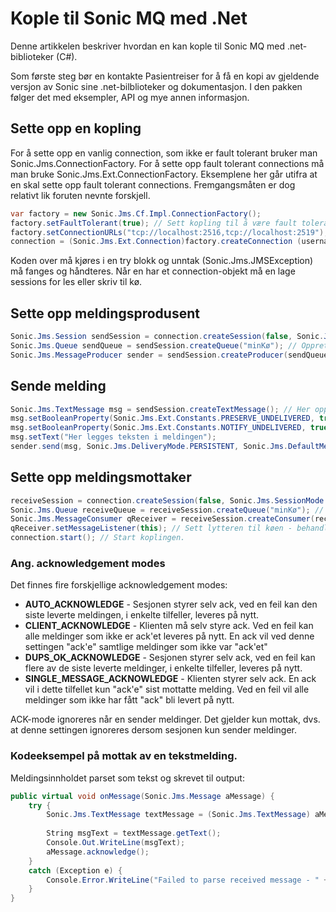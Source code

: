 # Kople til Sonic MQ med .Net

Denne artikkelen beskriver hvordan en kan kople til Sonic MQ med .net-biblioteker (C#).

Som første steg bør en kontakte Pasientreiser for å få en kopi av gjeldende versjon av Sonic sine .net-bilblioteker og dokumentasjon. I den pakken følger det med eksempler, API og mye annen informasjon.
 
## Sette opp en kopling
For å sette opp en vanlig connection, som ikke er fault tolerant bruker man Sonic.Jms.ConnectionFactory. For å sette opp fault tolerant connections må man bruke Sonic.Jms.Ext.ConnectionFactory. Eksemplene her går utifra at en skal sette opp fault tolerant connections. Fremgangsmåten er dog relativt lik foruten nevnte forskjell. 

```c#
var factory = new Sonic.Jms.Cf.Impl.ConnectionFactory();
factory.setFaultTolerant(true); // Sett kopling til å være fault tolerant.
factory.setConnectionURLs("tcp://localhost:2516,tcp://localhost:2519"); // Legg inn URL'ene til aktuelle noder. Legg primærnoden først i listen, da den forsøkes koples opp til først.
connection = (Sonic.Jms.Ext.Connection)factory.createConnection (username, password); // Brukernavn og passord å kople opp med. Ved en ok kopling returneres et Connection-objekt.
```

Koden over må kjøres i en try blokk og unntak (Sonic.Jms.JMSException) må fanges og håndteres. Når en har et connection-objekt må en lage sessions for les eller skriv til kø.

## Sette opp meldingsprodusent

```c#
Sonic.Jms.Session sendSession = connection.createSession(false, Sonic.Jms.SessionMode.AUTO_ACKNOWLEDGE); // Opprett session. Dette statement sier "false" til om hvorvidt det er en transacted session og setter acknowledge mode til auto.
Sonic.Jms.Queue sendQueue = sendSession.createQueue("minKø"); // Opprett sendesesjon mot køen "minKø".
Sonic.Jms.MessageProducer sender = sendSession.createProducer(sendQueue); // Opprett meldingsprodusent, sender blir da produsenten.
```

## Sende melding

```c#
Sonic.Jms.TextMessage msg = sendSession.createTextMessage(); // Her opprettes en melding av type tekstmelding, se dok. for andre varianter.
msg.setBooleanProperty(Sonic.Jms.Ext.Constants.PRESERVE_UNDELIVERED, true); // Ved feil skal meldingen legges på DLQ.
msg.setBooleanProperty(Sonic.Jms.Ext.Constants.NOTIFY_UNDELIVERED, true); // Logg ved feil av levering av melding.
msg.setText("Her legges teksten i meldingen");
sender.send(msg, Sonic.Jms.DeliveryMode.PERSISTENT, Sonic.Jms.DefaultMessageProperties.DEFAULT_PRIORITY, 0); // PERSISTENT meldingen garanteres levert av Sonic. Normal prioritet og uendelig TTL.
```

## Sette opp meldingsmottaker

```c#
receiveSession = connection.createSession(false, Sonic.Jms.SessionMode.CLIENT_ACKNOWLEDGE); // Opprett session. Dette statement sier "false" til om hvorvidt det er en transacted session og setter acknowledge mode til auto.
Sonic.Jms.Queue receiveQueue = receiveSession.createQueue("minKø"); // Opprett lesesesjon mot køen "minKø".
Sonic.Jms.MessageConsumer qReceiver = receiveSession.createConsumer(receiveQueue); // Opprett meldingsmottaker qReceiver blir da produsenten.
qReceiver.setMessageListener(this); // Sett lytteren til køen - behandling av meldinger implementeres i onMessage.
connection.start(); // Start koplingen.
```

### Ang. acknowledgement modes
Det finnes fire forskjellige acknowledgement modes:
- **AUTO_ACKNOWLEDGE** - Sesjonen styrer selv ack, ved en feil kan den siste leverte meldingen, i enkelte tilfeller, leveres på nytt.
- **CLIENT_ACKNOWLEDGE** - Klienten må selv styre ack. Ved en feil kan alle meldinger som ikke er ack'et leveres på nytt. En ack vil ved denne settingen "ack'e" samtlige meldinger som ikke var "ack'et"
- **DUPS_OK_ACKNOWLEDGE** - Sesjonen styrer selv ack, ved en feil kan flere av de siste leverte meldinger, i enkelte tilfeller, leveres på nytt. 
- **SINGLE_MESSAGE_ACKNOWLEDGE** - Klienten styrer selv ack. En ack vil i dette tilfellet kun "ack'e" sist mottatte melding. Ved en feil vil alle meldinger som ikke har fått "ack" bli levert på nytt.

ACK-mode ignoreres når en sender meldinger. Det gjelder kun mottak, dvs. at denne settingen ignoreres dersom sesjonen kun sender meldinger.
 
### Kodeeksempel på mottak av en tekstmelding.

Meldingsinnholdet parset som tekst og skrevet til output:

```c#
public virtual void onMessage(Sonic.Jms.Message aMessage) {
    try {
        Sonic.Jms.TextMessage textMessage = (Sonic.Jms.TextMessage) aMessage;
         
        String msgText = textMessage.getText();
        Console.Out.WriteLine(msgText);
        aMessage.acknowledge();
    }
    catch (Exception e) {
        Console.Error.WriteLine("Failed to parse received message - " + e.Message);
    }
}
```
